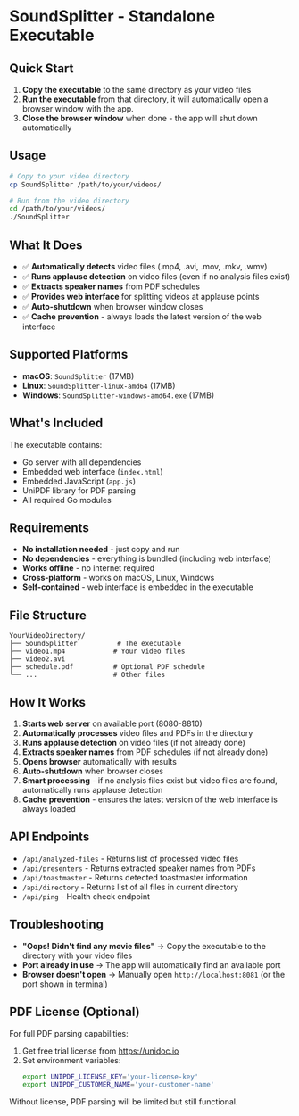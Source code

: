 # SoundSplitter - Standalone Executable

## Quick Start

1. **Copy the executable** to the same directory as your video files
2. **Run the executable** from that directory, it will automatically open a browser window with the app.
3. **Close the browser window** when done - the app will shut down automatically

## Usage

```bash
# Copy to your video directory
cp SoundSplitter /path/to/your/videos/

# Run from the video directory
cd /path/to/your/videos/
./SoundSplitter
```

## What It Does

- ✅ **Automatically detects** video files (.mp4, .avi, .mov, .mkv, .wmv)
- ✅ **Runs applause detection** on video files (even if no analysis files exist)
- ✅ **Extracts speaker names** from PDF schedules
- ✅ **Provides web interface** for splitting videos at applause points
- ✅ **Auto-shutdown** when browser window closes
- ✅ **Cache prevention** - always loads the latest version of the web interface

## Supported Platforms

- **macOS**: `SoundSplitter` (17MB)
- **Linux**: `SoundSplitter-linux-amd64` (17MB) 
- **Windows**: `SoundSplitter-windows-amd64.exe` (17MB)

## What's Included

The executable contains:
- Go server with all dependencies
- Embedded web interface (`index.html`)
- Embedded JavaScript (`app.js`)
- UniPDF library for PDF parsing
- All required Go modules

## Requirements

- **No installation needed** - just copy and run
- **No dependencies** - everything is bundled (including web interface)
- **Works offline** - no internet required
- **Cross-platform** - works on macOS, Linux, Windows
- **Self-contained** - web interface is embedded in the executable

## File Structure

```
YourVideoDirectory/
├── SoundSplitter          # The executable
├── video1.mp4            # Your video files
├── video2.avi
├── schedule.pdf          # Optional PDF schedule
└── ...                   # Other files
```

## How It Works

1. **Starts web server** on available port (8080-8810)
2. **Automatically processes** video files and PDFs in the directory
3. **Runs applause detection** on video files (if not already done)
4. **Extracts speaker names** from PDF schedules (if not already done)
5. **Opens browser** automatically with results
6. **Auto-shutdown** when browser closes
7. **Smart processing** - if no analysis files exist but video files are found, automatically runs applause detection
8. **Cache prevention** - ensures the latest version of the web interface is always loaded

## API Endpoints

- `/api/analyzed-files` - Returns list of processed video files
- `/api/presenters` - Returns extracted speaker names from PDFs
- `/api/toastmaster` - Returns detected toastmaster information
- `/api/directory` - Returns list of all files in current directory
- `/api/ping` - Health check endpoint

## Troubleshooting

- **"Oops! Didn't find any movie files"** → Copy the executable to the directory with your video files
- **Port already in use** → The app will automatically find an available port
- **Browser doesn't open** → Manually open `http://localhost:8081` (or the port shown in terminal)

## PDF License (Optional)

For full PDF parsing capabilities:
1. Get free trial license from https://unidoc.io
2. Set environment variables:
   ```bash
   export UNIPDF_LICENSE_KEY='your-license-key'
   export UNIPDF_CUSTOMER_NAME='your-customer-name'
   ```

Without license, PDF parsing will be limited but still functional. 